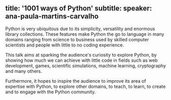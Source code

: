 title: '1001 ways of Python'
subtitle:
speaker: ana-paula-martins-carvalho
---
Python is very ubiquitous due to its simplicity, versatility and enormous library collections. These features make Python the go to language in many domains ranging from science to business used by skilled computer scientists and people with little to no coding experience.

This talk aims at sparking the audience's curiosity to explore Python, by showing how much we can achieve with little code in fields such as web development, games, scientific simulations, machine learning, cryptography and many others.

Furthermore, it hopes to inspire the audience to improve its area of expertise with Python, to explore other domains, to teach, to learn, to create and to engage with the Python community. 